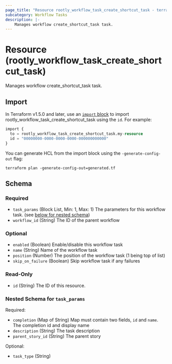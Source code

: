 ```yaml
---
page_title: "Resource rootly_workflow_task_create_shortcut_task - terraform-provider-rootly"
subcategory: Workflow Tasks
description: |-
    Manages workflow create_shortcut_task task.
---
```


# Resource (rootly_workflow_task_create_shortcut_task)

Manages workflow create_shortcut_task task.



## Import

In Terraform v1.5.0 and later, use an [`import` block](https://developer.hashicorp.com/terraform/language/import) to import rootly_workflow_task_create_shortcut_task using the `id`. For example:

```terraform
import {
  to = rootly_workflow_task_create_shortcut_task.my-resource
  id = "00000000-0000-0000-0000-000000000000"
}
```

You can generate HCL from the import block using the `-generate-config-out` flag:

```console
terraform plan -generate-config-out=generated.tf
```

<!-- schema generated by tfplugindocs -->
## Schema

### Required

- `task_params` (Block List, Min: 1, Max: 1) The parameters for this workflow task. (see [below for nested schema](#nestedblock--task_params))
- `workflow_id` (String) The ID of the parent workflow

### Optional

- `enabled` (Boolean) Enable/disable this workflow task
- `name` (String) Name of the workflow task
- `position` (Number) The position of the workflow task (1 being top of list)
- `skip_on_failure` (Boolean) Skip workflow task if any failures

### Read-Only

- `id` (String) The ID of this resource.

<a id="nestedblock--task_params"></a>
### Nested Schema for `task_params`

Required:

- `completion` (Map of String) Map must contain two fields, `id` and `name`. The completion id and display name
- `description` (String) The task description
- `parent_story_id` (String) The parent story

Optional:

- `task_type` (String)
